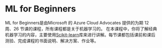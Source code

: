 # ML for Beginners

ML for Beginners是由Microsoft 的 Azure Cloud Advocates 提供的为期 12 周、26 节课的课程，所有课程都是关于机器学习的。 在本课程中，你将了解经典机器学习的内容，主要使用<a href="https://ai-bot.cn/sites/60.html">Scikit-learn</a>库来进行讲解。每节课都包括课前和课后测验、完成课程的书面说明、解决方案、作业等。